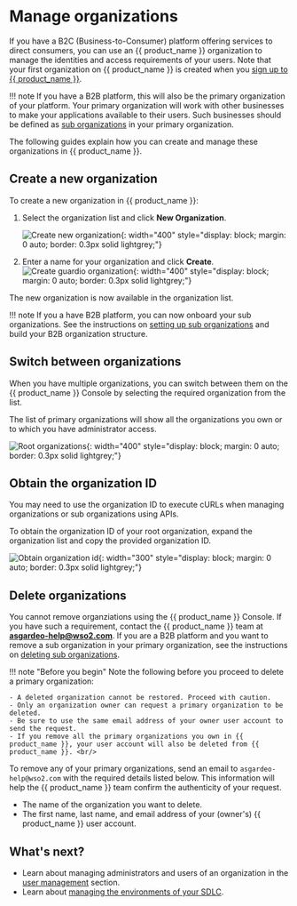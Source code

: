 # Manage organizations

If you have a B2C (Business-to-Consumer) platform offering services to direct consumers, you can use an {{ product_name }} organization to manage the identities and access requirements of your users. Note that your first organization on {{ product_name }} is created when you [sign up to {{ product_name }}]({{base_path}}/get-started/create-asgardeo-account/).

!!! note
    If you have a B2B platform, this will also be the primary organization of your platform. Your primary organization will work with other businesses to make your applications available to their users. Such businesses should be defined as [sub organizations]({{base_path}}/guides/organization-management/manage-b2b-organizations/manage-suborganizations/) in your primary organization.

The following guides explain how you can create and manage these organizations in {{ product_name }}.

## Create a new organization

To create a new organization in {{ product_name }}:

1. Select the organization list and click **New Organization**.

    ![Create new organization]({{base_path}}/assets/img/guides/organization/manage-organizations/create-new-organization.png){: width="400" style="display: block; margin: 0 auto; border: 0.3px solid lightgrey;"}

2. Enter a name for your organization and click **Create**.
    ![Create guardio organization]({{base_path}}/assets/img/guides/organization/manage-organizations/create-guardio-org.png){: width="400" style="display: block; margin: 0 auto; border: 0.3px solid lightgrey;"}

The new organization is now available in the organization list.

!!! note
    If you a have B2B platform, you can now onboard your sub organizations. See the instructions on [setting up sub organizations]({{base_path}}/guides/organization-management/manage-b2b-organizations/manage-suborganizations/) and build your B2B organization structure.

## Switch between organizations

When you have multiple organizations, you can switch between them on the {{ product_name }} Console by selecting the required organization from the list.

The list of primary organizations will show all the organizations you own or to which you have administrator access.

![Root organizations]({{base_path}}/assets/img/guides/organization/manage-organizations/root-organizations.png){: width="400" style="display: block; margin: 0 auto; border: 0.3px solid lightgrey;"}

## Obtain the organization ID

You may need to use the organization ID to execute cURLs when managing organizations or sub organizations using APIs.

To obtain the organization ID of your root organization, expand the organization list and copy the provided organization ID.

![Obtain organization id]({{base_path}}/assets/img/guides/organization/manage-organizations/obtain-organization-id.png){: width="300" style="display: block; margin: 0 auto; border: 0.3px solid lightgrey;"}

## Delete organizations

You cannot remove organziations using the {{ product_name }} Console. If you have such a requirement, contact the {{ product_name }} team at **asgardeo-help@wso2.com**.
If you are a B2B platform and you want to remove a sub organization in your primary organization, see the instructions on [deleting sub organizations]({{base_path}}/guides/organization-management/manage-b2b-organizations/manage-suborganizations/#delete-sub-organizations).

!!! note "Before you begin"
    Note the following before you proceed to delete a primary organization: </br>

    - A deleted organization cannot be restored. Proceed with caution.
    - Only an organization owner can request a primary organization to be deleted.
    - Be sure to use the same email address of your owner user account to send the request.
    - If you remove all the primary organizations you own in {{ product_name }}, your user account will also be deleted from {{ product_name }}. <br/>

To remove any of your primary organizations, send an email to `asgardeo-help@wso2.com` with the required details listed below. This information will help the {{ product_name }} team confirm the authenticity of your request.
- The name of the organization you want to delete.
- The first name, last name, and email address of your (owner's) {{ product_name }} user account.

## What's next?
- Learn about managing administrators and users of an organization in the [user management]({{base_path}}/guides/users/) section.
- Learn about [managing the environments of your SDLC]({{base_path}}/guides/organization-management/manage-environments/).
